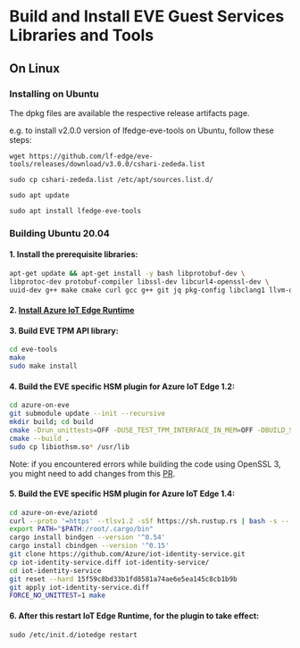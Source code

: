 
# Build and Install EVE Guest Services Libraries and Tools

## On Linux

### Installing on Ubuntu

The dpkg files are available the respective release artifacts page. 

e.g. to install v2.0.0 version of lfedge-eve-tools on Ubuntu, follow these steps:

`wget https://github.com/lf-edge/eve-tools/releases/download/v3.0.0/cshari-zededa.list`

`sudo cp cshari-zededa.list /etc/apt/sources.list.d/`

`sudo apt update`

`sudo apt install lfedge-eve-tools`

### Building Ubuntu 20.04

#### 1. Install the prerequisite libraries:
```bash
apt-get update && apt-get install -y bash libprotobuf-dev \
libprotoc-dev protobuf-compiler libssl-dev libcurl4-openssl-dev \
uuid-dev g++ make cmake curl gcc g++ git jq pkg-config libclang1 llvm-dev
```

#### 2. [Install Azure IoT Edge Runtime](https://docs.microsoft.com/en-us/azure/iot-edge/how-to-install-iot-edge-linux)

#### 3. Build EVE TPM API library:
```bash
cd eve-tools
make
sudo make install
```
  
#### 4. Build the EVE specific HSM plugin for Azure IoT Edge 1.2:
 
```bash
cd azure-on-eve
git submodule update --init --recursive
mkdir build; cd build
cmake -Drun_unittests=OFF -DUSE_TEST_TPM_INTERFACE_IN_MEM=OFF -DBUILD_SHARED=ON -Duse_cppunittest=OFF ..
cmake --build .
sudo cp libiothsm.so* /usr/lib
```

Note: if you encountered errors while building the code using OpenSSL 3, you might need to add changes from this [PR](https://github.com/Azure/azure-c-shared-utility/pull/577).

#### 5. Build the EVE specific HSM plugin for Azure IoT Edge 1.4:
 
```bash
cd azure-on-eve/aziotd
curl --proto '=https' --tlsv1.2 -sSf https://sh.rustup.rs | bash -s -- -y
export PATH="$PATH:/root/.cargo/bin"
cargo install bindgen --version '^0.54'
cargo install cbindgen --version '^0.15'
git clone https://github.com/Azure/iot-identity-service.git
cp iot-identity-service.diff iot-identity-service/
cd iot-identity-service
git reset --hard 15f59c8bd33b1fd8581a74ae6e5ea145c8cb1b9b
git apply iot-identity-service.diff
FORCE_NO_UNITTEST=1 make
```


#### 6. After this restart IoT Edge Runtime, for the plugin to take effect:

`sudo /etc/init.d/iotedge restart`
